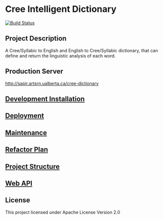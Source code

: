 # Cree Intelligent Dictionary

[![Build Status](https://travis-ci.org/UAlbertaALTLab/cree-intelligent-dictionary.svg?branch=master)](https://travis-ci.org/UAlbertaALTLab/cree-intelligent-dictionary)

## Project Description
A Cree/Syllabic to English and English to Cree/Syllabic dictionary, 
that can define and return the linguistic analysis of each word.


## Production Server
http://sapir.artsrn.ualberta.ca/cree-dictionary

## [Development Installation](https://github.com/cmput401-winter2019/cree-intelligent-dictionary/wiki/Development-Installation)

## [Deployment](https://github.com/cmput401-winter2019/cree-intelligent-dictionary/wiki/Deployment)

## [Maintenance](https://github.com/cmput401-winter2019/cree-intelligent-dictionary/wiki/Maintenance)

## [Refactor Plan](https://github.com/cmput401-winter2019/cree-intelligent-dictionary/wiki/Refactor-Plan)

## [Project Structure](https://github.com/cmput401-winter2019/cree-intelligent-dictionary/wiki/Project-Structure)

## [Web API](https://github.com/cmput401-winter2019/cree-intelligent-dictionary/wiki/Web-API)

## License
This project licensed under Apache License Version 2.0
